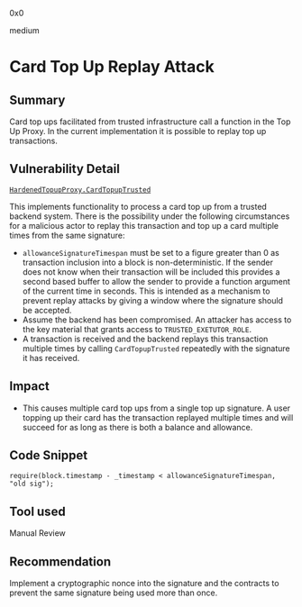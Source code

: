 0x0

medium

# Card Top Up Replay Attack

## Summary

Card top ups facilitated from trusted infrastructure call a function in the Top Up Proxy. In the current implementation it is possible to replay top up transactions.

## Vulnerability Detail

[`HardenedTopupProxy.CardTopupTrusted`](https://github.com/sherlock-audit/2022-10-mover/blob/main/cardtopup_contract/contracts/HardenedTopupProxy.sol#L1031)

This implements functionality to process a card top up from a trusted backend system. There is the possibility under the following circumstances for a malicious actor to replay this transaction and top up a card multiple times from the same signature:

- `allowanceSignatureTimespan` must be set to a figure greater than 0 as transaction inclusion into a block is non-deterministic. If the sender does not know when their transaction will be included this provides a second based buffer to allow the sender to provide a function argument of the current time in seconds. This is intended as a mechanism to prevent replay attacks by giving a window where the signature should be accepted.
- Assume the backend has been compromised. An attacker has access to the key material that grants access to `TRUSTED_EXETUTOR_ROLE`.
- A transaction is received and the backend replays this transaction multiple times by calling `CardTopupTrusted` repeatedly with the signature it has received.

## Impact

- This causes multiple card top ups from a single top up signature. A user topping up their card has the transaction replayed multiple times and will succeed for as long as there is both a balance and allowance.

## Code Snippet

```solidity
require(block.timestamp - _timestamp < allowanceSignatureTimespan, "old sig");
```

## Tool used

Manual Review

## Recommendation

Implement a cryptographic nonce into the signature and the contracts to prevent the same signature being used more than once.
